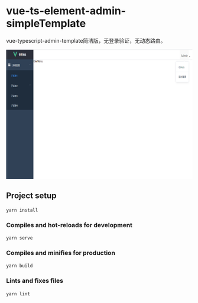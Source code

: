 # vue-ts-element-admin-simpleTemplate
vue-typescript-admin-template简洁版，无登录验证，无动态路由。
<p align="center">
  <img width="800" height="350" src="public/assets/example.png">
</p>

## Project setup
```
yarn install
```

### Compiles and hot-reloads for development
```
yarn serve
```

### Compiles and minifies for production
```
yarn build
```

### Lints and fixes files
```
yarn lint
```
